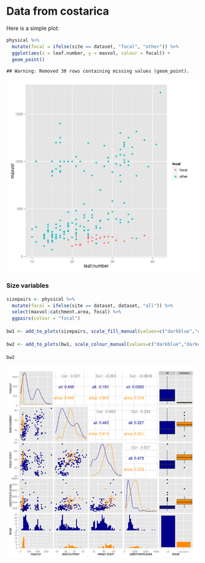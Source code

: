 
# Data from costarica

Here is a simple plot:

```r
physical %>% 
  mutate(focal = ifelse(site == dataset, "focal", "other")) %>% 
  ggplot(aes(x = leaf.number, y = maxvol, colour = focal)) +
  geom_point()
```

```
## Warning: Removed 30 rows containing missing values (geom_point).
```

![plot of chunk unnamed-chunk-1](figure/costarica__unnamed-chunk-1-1.png) 

### Size variables


```r
sizepairs <- physical %>% 
  mutate(focal = ifelse(site == dataset, dataset, "all")) %>% 
  select(maxvol:catchment.area, focal) %>% 
  ggpairs(colour = "focal")

bw1 <- add_to_plots(sizepairs, scale_fill_manual(values=c("darkblue","darkorange")))

bw2 <- add_to_plots(bw1, scale_colour_manual(values=c("darkblue","darkorange")))

bw2
```

![plot of chunk sizes](figure/costarica__sizes-1.png) 

